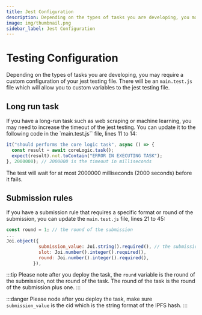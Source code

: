 ```yaml
---
title: Jest Configuration
description: Depending on the types of tasks you are developing, you may require custom configuration of your jest testing file.
image: img/thumbnail.png
sidebar_label: Jest Configuration
---
```


# Testing Configuration

Depending on the types of tasks you are developing, you may require a custom configuration of your jest testing file. There will be an `main.test.js` file which will allow you to custom variables to the jest testing file.

## Long run task

If you have a long-run task such as web scraping or machine learning, you may need to increase the timeout of the jest testing. You can update it to the following code in the `main.test.js`` file, lines 11 to 14:

```javascript
it("should performs the core logic task", async () => {
  const result = await coreLogic.task();
  expect(result).not.toContain("ERROR IN EXECUTING TASK");
}, 2000000); // 2000000 is the timeout in milliseconds
```

The test will wait for at most 2000000 milliseconds (2000 seconds) before it fails.

## Submission rules

If you have a submission rule that requires a specific format or round of the submission, you can update the `main.test.js` file, lines 21 to 45:

```javascript
const round = 1; // the round of the submission
...
Joi.object({
            submission_value: Joi.string().required(), // the submission value format rules
            slot: Joi.number().integer().required(),
            round: Joi.number().integer().required(),
          }),
```

:::tip
Please note after you deploy the task, the `round` variable is the round of the submission, not the round of the task. The round of the task is the round of the submission plus one.
:::

:::danger
Please node after you deploy the task, make sure `submission_value` is the cid which is the string format of the IPFS hash.
:::